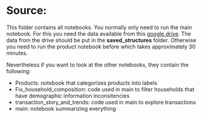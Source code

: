 # Source: 
This folder contains all notebooks. You normally only need to run the main notebook. For this you need the data available from this [google drive](https://drive.google.com/drive/folders/105Wt4yOG6wWB9nhq2QOGGY8JKT2J1ENV?usp=sharing). The data from the drive should be put in the **saved_structures** folder. 
Otherwise you need to run the product notebook before which takes approximately 30 minutes. 

Nevertheless if you want to look at the other notebooks, they contain the following:
- Products: notebook that categorizes products into labels
- Fix_household_composition: code used in main to filter households that have demographic information inconsitencies
- transaction_story_and_trends: code used in main to explore transactions
- main: notebook summarizing everything
